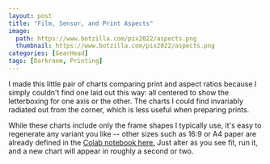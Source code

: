 ```yaml
---
layout: post
title: "Film, Sensor, and Print Aspects"
image:
  path: https://www.botzilla.com/pix2022/aspects.png
  thumbnail: https://www.botzilla.com/pix2022/aspects.png
categories: [GearHead]
tags: [Darkroom, Printing]
---
```


I made this little pair of charts comparing print and aspect ratios because I simply couldn't find one laid out this way: all centered to show the letterboxing for one axis or the other. The charts I could find invariably radiated out from the corner, which is less useful when preparing prints.

While these charts include only the frame shapes I typically use, it's easy to regenerate any variant you like -- other sizes such as 16:9 or A4 paper are already defined in the <a href="https://colab.research.google.com/drive/1xzita9SFu_1eHPtpc-mLuh_psomtsrYu?usp=sharing">Colab notebook here.</a> Just alter as you see fit, run it, and a new chart will appear in roughly a second or two.

